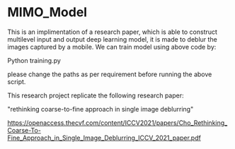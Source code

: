# MIMO_Model

This is an implimentation of a research paper, which is able to construct multilevel input and output deep learning model, it is made to deblur the images captured by a mobile. We can train model using above code by:

Python training.py

please change the paths as per requirement before running the above script.

This research project replicate the following research paper:

"rethinking coarse-to-fine approach in single image deblurring"

https://openaccess.thecvf.com/content/ICCV2021/papers/Cho_Rethinking_Coarse-To-Fine_Approach_in_Single_Image_Deblurring_ICCV_2021_paper.pdf
